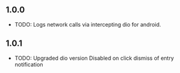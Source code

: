 ## 1.0.0

- TODO: Logs network calls via intercepting dio for android.

## 1.0.1

- TODO: Upgraded dio version
  Disabled on click dismiss of entry notification
